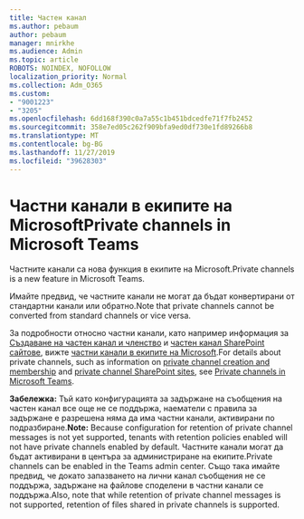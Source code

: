 ```yaml
---
title: Частен канал
ms.author: pebaum
author: pebaum
manager: mnirkhe
ms.audience: Admin
ms.topic: article
ROBOTS: NOINDEX, NOFOLLOW
localization_priority: Normal
ms.collection: Adm_O365
ms.custom:
- "9001223"
- "3205"
ms.openlocfilehash: 6dd168f390c0a7a55c1b451bdcedfe71f7fb2452
ms.sourcegitcommit: 358e7ed05c262f909bfa9ed0df730e1fd89266b8
ms.translationtype: MT
ms.contentlocale: bg-BG
ms.lasthandoff: 11/27/2019
ms.locfileid: "39628303"
---
```

# <a name="private-channels-in-microsoft-teams"></a><span data-ttu-id="9060f-102">Частни канали в екипите на Microsoft</span><span class="sxs-lookup"><span data-stu-id="9060f-102">Private channels in Microsoft Teams</span></span>

<span data-ttu-id="9060f-103">Частните канали са нова функция в екипите на Microsoft.</span><span class="sxs-lookup"><span data-stu-id="9060f-103">Private channels is a new feature in Microsoft Teams.</span></span> 

<span data-ttu-id="9060f-104">Имайте предвид, че частните канали не могат да бъдат конвертирани от стандартни канали или обратно.</span><span class="sxs-lookup"><span data-stu-id="9060f-104">Note that private channels cannot be converted from standard channels or vice versa.</span></span>

<span data-ttu-id="9060f-105">За подробности относно частни канали, като например информация за [Създаване на частен канал и членство](https://docs.microsoft.com/MicrosoftTeams/private-channels#private-channel-creation-and-membership) и [частен канал SharePoint сайтове](https://docs.microsoft.com/MicrosoftTeams/private-channels#private-channel-sharepoint-sites), вижте [частни канали в екипите на Microsoft](https://docs.microsoft.com/MicrosoftTeams/private-channels).</span><span class="sxs-lookup"><span data-stu-id="9060f-105">For details about private channels, such as information on [private channel creation and membership](https://docs.microsoft.com/MicrosoftTeams/private-channels#private-channel-creation-and-membership) and [private channel SharePoint sites](https://docs.microsoft.com/MicrosoftTeams/private-channels#private-channel-sharepoint-sites), see [Private channels in Microsoft Teams](https://docs.microsoft.com/MicrosoftTeams/private-channels).</span></span> 

<span data-ttu-id="9060f-106">**Забележка:** Тъй като конфигурацията за задържане на съобщения на частен канал все още не се поддържа, наематели с правила за задържане е разрешена няма да има частни канали, активирани по подразбиране.</span><span class="sxs-lookup"><span data-stu-id="9060f-106">**Note:** Because configuration for retention of private channel messages is not yet supported, tenants with retention policies enabled will not have private channels enabled by default.</span></span> <span data-ttu-id="9060f-107">Частните канали могат да бъдат активирани в центъра за администриране на екипите.</span><span class="sxs-lookup"><span data-stu-id="9060f-107">Private channels can be enabled in the Teams admin center.</span></span> <span data-ttu-id="9060f-108">Също така имайте предвид, че докато запазването на лични канал съобщения не се поддържа, задържане на файлове споделени в частни канали се поддържа.</span><span class="sxs-lookup"><span data-stu-id="9060f-108">Also, note that while retention of private channel messages is not supported, retention of files shared in private channels is supported.</span></span>